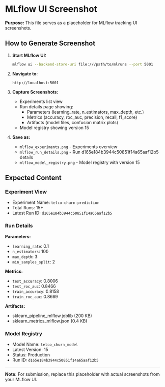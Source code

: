 # MLflow UI Screenshot

**Purpose:** This file serves as a placeholder for MLflow tracking UI screenshots.

## How to Generate Screenshot

1. **Start MLflow UI:**
   ```bash
   mlflow ui --backend-store-uri file:///path/to/mlruns --port 5001
   ```

2. **Navigate to:**
   ```
   http://localhost:5001
   ```

3. **Capture Screenshots:**
   - Experiments list view
   - Run details page showing:
     - Parameters (learning_rate, n_estimators, max_depth, etc.)
     - Metrics (accuracy, roc_auc, precision, recall, f1_score)
     - Artifacts (model files, confusion matrix plots)
   - Model registry showing version 15

4. **Save as:**
   - `mlflow_experiments.png` - Experiments overview
   - `mlflow_run_details.png` - Run d165e184b3944c50851f14a65aaf12b5 details
   - `mlflow_model_registry.png` - Model registry with version 15

## Expected Content

### Experiment View
- Experiment Name: `telco-churn-prediction`
- Total Runs: 15+
- Latest Run ID: `d165e184b3944c50851f14a65aaf12b5`

### Run Details
**Parameters:**
- `learning_rate`: 0.1
- `n_estimators`: 100
- `max_depth`: 3
- `min_samples_split`: 2

**Metrics:**
- `test_accuracy`: 0.8006
- `test_roc_auc`: 0.8466
- `train_accuracy`: 0.8158
- `train_roc_auc`: 0.8669

**Artifacts:**
- sklearn_pipeline_mlflow.joblib (200 KB)
- sklearn_metrics_mlflow.json (0.4 KB)

### Model Registry
- Model Name: `telco_churn_model`
- Latest Version: 15
- Status: Production
- Run ID: `d165e184b3944c50851f14a65aaf12b5`

---

**Note:** For submission, replace this placeholder with actual screenshots from your MLflow UI.
